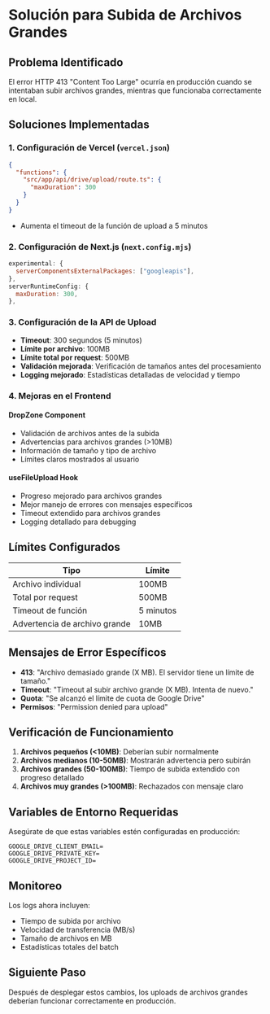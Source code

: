 # Solución para Subida de Archivos Grandes

## Problema Identificado

El error HTTP 413 "Content Too Large" ocurría en producción cuando se intentaban subir archivos grandes, mientras que funcionaba correctamente en local.

## Soluciones Implementadas

### 1. Configuración de Vercel (`vercel.json`)

```json
{
  "functions": {
    "src/app/api/drive/upload/route.ts": {
      "maxDuration": 300
    }
  }
}
```

- Aumenta el timeout de la función de upload a 5 minutos

### 2. Configuración de Next.js (`next.config.mjs`)

```js
experimental: {
  serverComponentsExternalPackages: ["googleapis"],
},
serverRuntimeConfig: {
  maxDuration: 300,
},
```

### 3. Configuración de la API de Upload

- **Timeout**: 300 segundos (5 minutos)
- **Límite por archivo**: 100MB
- **Límite total por request**: 500MB
- **Validación mejorada**: Verificación de tamaños antes del procesamiento
- **Logging mejorado**: Estadísticas detalladas de velocidad y tiempo

### 4. Mejoras en el Frontend

#### DropZone Component

- Validación de archivos antes de la subida
- Advertencias para archivos grandes (>10MB)
- Información de tamaño y tipo de archivo
- Límites claros mostrados al usuario

#### useFileUpload Hook

- Progreso mejorado para archivos grandes
- Mejor manejo de errores con mensajes específicos
- Timeout extendido para archivos grandes
- Logging detallado para debugging

## Límites Configurados

| Tipo                          | Límite    |
| ----------------------------- | --------- |
| Archivo individual            | 100MB     |
| Total por request             | 500MB     |
| Timeout de función            | 5 minutos |
| Advertencia de archivo grande | 10MB      |

## Mensajes de Error Específicos

- **413**: "Archivo demasiado grande (X MB). El servidor tiene un límite de tamaño."
- **Timeout**: "Timeout al subir archivo grande (X MB). Intenta de nuevo."
- **Quota**: "Se alcanzó el límite de cuota de Google Drive"
- **Permisos**: "Permission denied para upload"

## Verificación de Funcionamiento

1. **Archivos pequeños (<10MB)**: Deberían subir normalmente
2. **Archivos medianos (10-50MB)**: Mostrarán advertencia pero subirán
3. **Archivos grandes (50-100MB)**: Tiempo de subida extendido con progreso detallado
4. **Archivos muy grandes (>100MB)**: Rechazados con mensaje claro

## Variables de Entorno Requeridas

Asegúrate de que estas variables estén configuradas en producción:

```
GOOGLE_DRIVE_CLIENT_EMAIL=
GOOGLE_DRIVE_PRIVATE_KEY=
GOOGLE_DRIVE_PROJECT_ID=
```

## Monitoreo

Los logs ahora incluyen:

- Tiempo de subida por archivo
- Velocidad de transferencia (MB/s)
- Tamaño de archivos en MB
- Estadísticas totales del batch

## Siguiente Paso

Después de desplegar estos cambios, los uploads de archivos grandes deberían funcionar correctamente en producción.
